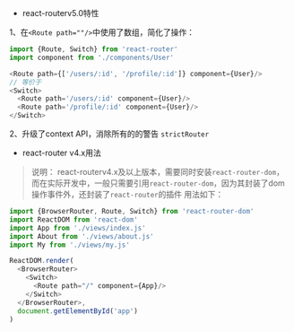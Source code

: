 * react-routerv5.0特性

1、在`<Route path=""/>`中使用了数组，简化了操作：
```js
import {Route, Switch} from 'react-router'
import component from './components/User'

<Route path={['/users/:id', '/profile/:id']} component={User}/>
// 等价于
<Switch>
  <Route path='/users/:id' component={User}/>
  <Route path='/profile/:id' component={User}/>
</Switch>
```

2、升级了context API，消除所有的<StrictMode>的警告
`strictRouter`

* react-router v4.x用法
>说明： react-routerv4.x及以上版本，需要同时安装`react-router-dom`，而在实际开发中，一般只需要引用`react-router-dom`，因为其封装了dom操作事件外，还封装了`react-router`的插件
用法如下：
```js
import {BrowserRouter, Route, Switch} from 'react-router-dom'
import ReactDOM from 'react-dom'
import App from './views/index.js'
import About from './views/about.js'
import My from './views/my.js'

ReactDOM.render(
  <BrowserRouter>
    <Switch>
      <Route path="/" component={App}/>
    </Switch>
  </BrowserRouter>,
  document.getElementById('app')
)
```